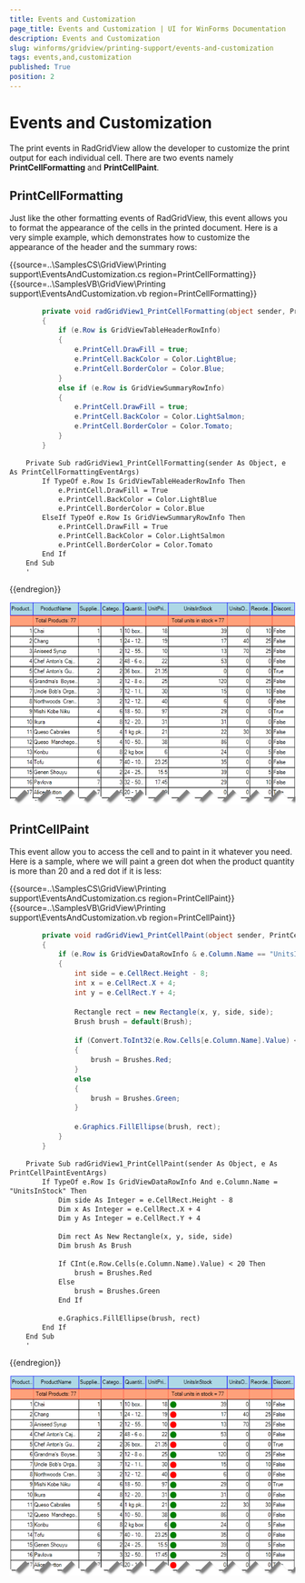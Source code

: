 ```yaml
---
title: Events and Customization
page_title: Events and Customization | UI for WinForms Documentation
description: Events and Customization
slug: winforms/gridview/printing-support/events-and-customization
tags: events,and,customization
published: True
position: 2
---
```


# Events and Customization



The print events in RadGridView allow the developer to customize the print output for each individual cell. There are two events namely __PrintCellFormatting__ and __PrintCellPaint__.

## PrintCellFormatting

Just like the other formatting events of RadGridView, this event allows you to format the appearance of the cells in the printed document. Here is a very simple example, which demonstrates how to customize the appearance of the header and the summary rows:

{{source=..\SamplesCS\GridView\Printing support\EventsAndCustomization.cs region=PrintCellFormatting}} 
{{source=..\SamplesVB\GridView\Printing support\EventsAndCustomization.vb region=PrintCellFormatting}} 

````C#
        private void radGridView1_PrintCellFormatting(object sender, PrintCellFormattingEventArgs e)
        {
            if (e.Row is GridViewTableHeaderRowInfo)
            {
                e.PrintCell.DrawFill = true;
                e.PrintCell.BackColor = Color.LightBlue;
                e.PrintCell.BorderColor = Color.Blue;
            }
            else if (e.Row is GridViewSummaryRowInfo)
            {
                e.PrintCell.DrawFill = true;
                e.PrintCell.BackColor = Color.LightSalmon;
                e.PrintCell.BorderColor = Color.Tomato;
            }
        }
````
````VB.NET
    Private Sub radGridView1_PrintCellFormatting(sender As Object, e As PrintCellFormattingEventArgs)
        If TypeOf e.Row Is GridViewTableHeaderRowInfo Then
            e.PrintCell.DrawFill = True
            e.PrintCell.BackColor = Color.LightBlue
            e.PrintCell.BorderColor = Color.Blue
        ElseIf TypeOf e.Row Is GridViewSummaryRowInfo Then
            e.PrintCell.DrawFill = True
            e.PrintCell.BackColor = Color.LightSalmon
            e.PrintCell.BorderColor = Color.Tomato
        End If
    End Sub
    '
````

{{endregion}} 


![gridview-printing-support-events 001](images/gridview-printing-support-events001.png)

## PrintCellPaint

This event allow you to access the cell and to paint in it whatever you need. Here is a sample, where we will paint a green dot when the product quantity is more than 20 and a red dot if it is less:

{{source=..\SamplesCS\GridView\Printing support\EventsAndCustomization.cs region=PrintCellPaint}} 
{{source=..\SamplesVB\GridView\Printing support\EventsAndCustomization.vb region=PrintCellPaint}} 

````C#
        private void radGridView1_PrintCellPaint(object sender, PrintCellPaintEventArgs e)
        {
            if (e.Row is GridViewDataRowInfo & e.Column.Name == "UnitsInStock")
            {
                int side = e.CellRect.Height - 8;
                int x = e.CellRect.X + 4;
                int y = e.CellRect.Y + 4;

                Rectangle rect = new Rectangle(x, y, side, side);
                Brush brush = default(Brush);

                if (Convert.ToInt32(e.Row.Cells[e.Column.Name].Value) < 20)
                {
                    brush = Brushes.Red;
                }
                else
                {
                    brush = Brushes.Green;
                }

                e.Graphics.FillEllipse(brush, rect);
            }
        }
````
````VB.NET
    Private Sub radGridView1_PrintCellPaint(sender As Object, e As PrintCellPaintEventArgs)
        If TypeOf e.Row Is GridViewDataRowInfo And e.Column.Name = "UnitsInStock" Then
            Dim side As Integer = e.CellRect.Height - 8
            Dim x As Integer = e.CellRect.X + 4
            Dim y As Integer = e.CellRect.Y + 4

            Dim rect As New Rectangle(x, y, side, side)
            Dim brush As Brush

            If CInt(e.Row.Cells(e.Column.Name).Value) < 20 Then
                brush = Brushes.Red
            Else
                brush = Brushes.Green
            End If

            e.Graphics.FillEllipse(brush, rect)
        End If
    End Sub
    '
````

{{endregion}} 

![gridview-printing-support-events 002](images/gridview-printing-support-events002.png)
